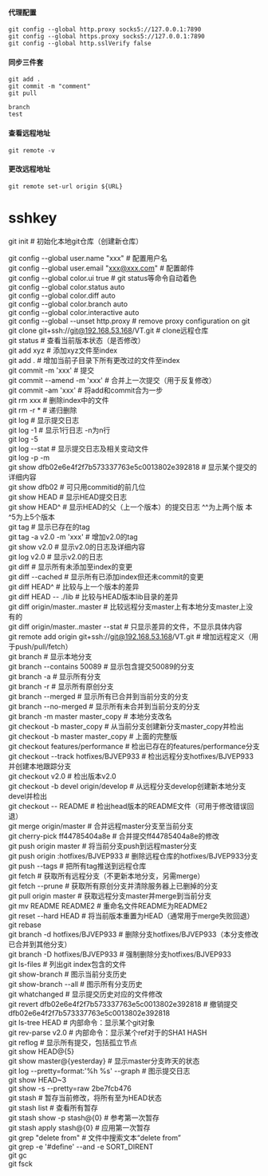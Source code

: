 #### 代理配置  
```  
git config --global http.proxy socks5://127.0.0.1:7890  
git config --global https.proxy socks5://127.0.0.1:7890  
git config --global http.sslVerify false   
```  
#### 同步三件套
```
git add .
git commit -m "comment" 
git pull    
  
branch    
test    
```
#### 查看远程地址
```
git remote -v
```
#### 更改远程地址
```
git remote set-url origin ${URL}
```
# sshkey   
  
  
  
git init                                                  # 初始化本地git仓库（创建新仓库）    
  
git config --global user.name "xxx"                       # 配置用户名    
git config --global user.email "xxx@xxx.com"              # 配置邮件    
git config --global color.ui true                         # git status等命令自动着色    
git config --global color.status auto    
git config --global color.diff auto    
git config --global color.branch auto    
git config --global color.interactive auto    
git config --global --unset http.proxy                    # remove  proxy configuration on git    
git clone git+ssh://git@192.168.53.168/VT.git             # clone远程仓库    
git status                                                # 查看当前版本状态（是否修改）    
git add xyz                                               # 添加xyz文件至index    
git add .                                                 # 增加当前子目录下所有更改过的文件至index    
git commit -m 'xxx'                                       # 提交    
git commit --amend -m 'xxx'                               # 合并上一次提交（用于反复修改）    
git commit -am 'xxx'                                      # 将add和commit合为一步    
git rm xxx                                                # 删除index中的文件    
git rm -r *                                               # 递归删除    
git log                                                   # 显示提交日志    
git log -1                                                # 显示1行日志 -n为n行    
git log -5  
git log --stat                                            # 显示提交日志及相关变动文件    
git log -p -m  
git show dfb02e6e4f2f7b573337763e5c0013802e392818         # 显示某个提交的详细内容    
git show dfb02                                            # 可只用commitid的前几位    
git show HEAD                                             # 显示HEAD提交日志    
git show HEAD^                                            # 显示HEAD的父（上一个版本）的提交日志 ^^为上两个版  本 ^5为上5个版本  
git tag                                                   # 显示已存在的tag  
git tag -a v2.0 -m 'xxx'                                  # 增加v2.0的tag  
git show v2.0                                             # 显示v2.0的日志及详细内容  
git log v2.0                                              # 显示v2.0的日志  
git diff                                                  # 显示所有未添加至index的变更  
git diff --cached                                         # 显示所有已添加index但还未commit的变更  
git diff HEAD^                                            # 比较与上一个版本的差异  
git diff HEAD -- ./lib                                    # 比较与HEAD版本lib目录的差异  
git diff origin/master..master                            # 比较远程分支master上有本地分支master上没有的  
git diff origin/master..master --stat                     # 只显示差异的文件，不显示具体内容  
git remote add origin git+ssh://git@192.168.53.168/VT.git # 增加远程定义（用于push/pull/fetch）  
git branch                                                # 显示本地分支  
git branch --contains 50089                               # 显示包含提交50089的分支  
git branch -a                                             # 显示所有分支  
git branch -r                                             # 显示所有原创分支  
git branch --merged                                       # 显示所有已合并到当前分支的分支  
git branch --no-merged                                    # 显示所有未合并到当前分支的分支  
git branch -m master master_copy                          # 本地分支改名  
git checkout -b master_copy                               # 从当前分支创建新分支master_copy并检出  
git checkout -b master master_copy                        # 上面的完整版  
git checkout features/performance                         # 检出已存在的features/performance分支  
git checkout --track hotfixes/BJVEP933                    # 检出远程分支hotfixes/BJVEP933并创建本地跟踪分支  
git checkout v2.0                                         # 检出版本v2.0  
git checkout -b devel origin/develop                      # 从远程分支develop创建新本地分支devel并检出  
git checkout -- README                                    # 检出head版本的README文件（可用于修改错误回退）  
git merge origin/master                                   # 合并远程master分支至当前分支  
git cherry-pick ff44785404a8e                             # 合并提交ff44785404a8e的修改  
git push origin master                                    # 将当前分支push到远程master分支  
git push origin :hotfixes/BJVEP933                        # 删除远程仓库的hotfixes/BJVEP933分支  
git push --tags                                           # 把所有tag推送到远程仓库  
git fetch                                                 # 获取所有远程分支（不更新本地分支，另需merge）  
git fetch --prune                                         # 获取所有原创分支并清除服务器上已删掉的分支  
git pull origin master                                    # 获取远程分支master并merge到当前分支  
git mv README README2                                     # 重命名文件README为README2  
git reset --hard HEAD                                     # 将当前版本重置为HEAD（通常用于merge失败回退）  
git rebase  
git branch -d hotfixes/BJVEP933                           # 删除分支hotfixes/BJVEP933（本分支修改已合并到其他分支）  
git branch -D hotfixes/BJVEP933                           # 强制删除分支hotfixes/BJVEP933  
git ls-files                                              # 列出git index包含的文件  
git show-branch                                           # 图示当前分支历史  
git show-branch --all                                     # 图示所有分支历史  
git whatchanged                                           # 显示提交历史对应的文件修改  
git revert dfb02e6e4f2f7b573337763e5c0013802e392818       # 撤销提交dfb02e6e4f2f7b573337763e5c0013802e392818  
git ls-tree HEAD                                          # 内部命令：显示某个git对象  
git rev-parse v2.0                                        # 内部命令：显示某个ref对于的SHA1 HASH  
git reflog                                                # 显示所有提交，包括孤立节点  
git show HEAD@{5}  
git show master@{yesterday}                               # 显示master分支昨天的状态  
git log --pretty=format:'%h %s' --graph                   # 图示提交日志  
git show HEAD~3  
git show -s --pretty=raw 2be7fcb476  
git stash                                                 # 暂存当前修改，将所有至为HEAD状态  
git stash list                                            # 查看所有暂存  
git stash show -p stash@{0}                               # 参考第一次暂存  
git stash apply stash@{0}                                 # 应用第一次暂存  
git grep "delete from"                                    # 文件中搜索文本“delete from”  
git grep -e '#define' --and -e SORT_DIRENT  
git gc  
git fsck  

